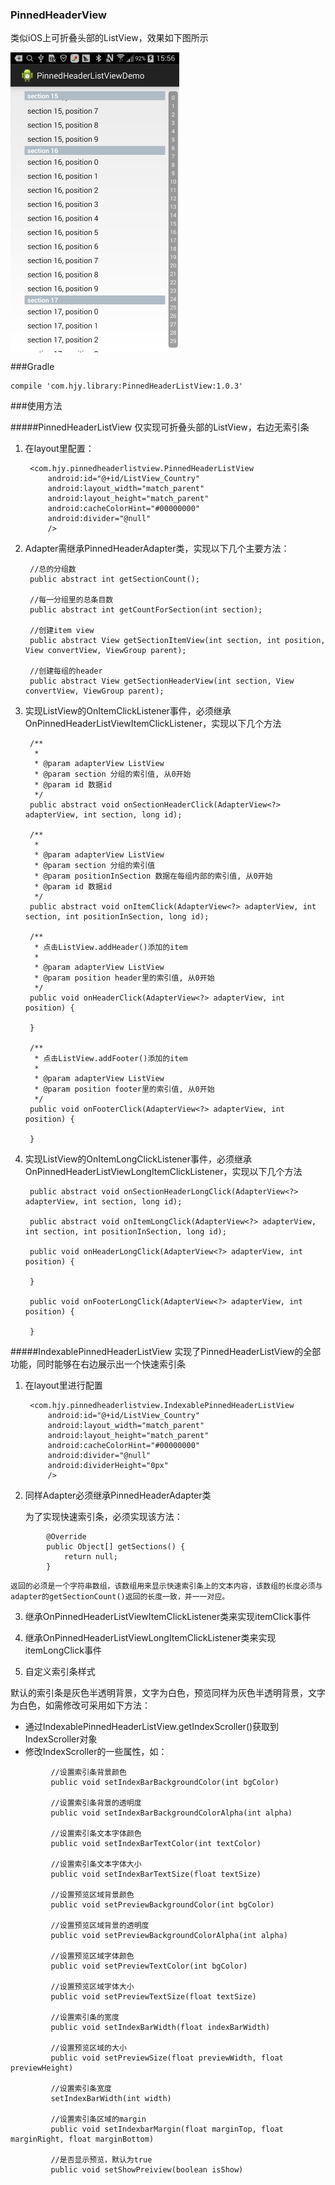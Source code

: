 ### PinnedHeaderView
类似iOS上可折叠头部的ListView，效果如下图所示

<img src="https://github.com/houjinyun/PinnedHeaderView/blob/master/screenshots/img1.png?raw=true" width = "270" height = "480" alt="图片名称" align=center />

###Gradle

	compile 'com.hjy.library:PinnedHeaderListView:1.0.3'
	
###使用方法

#####PinnedHeaderListView
仅实现可折叠头部的ListView，右边无索引条

1. 在layout里配置：
	      
	  	<com.hjy.pinnedheaderlistview.PinnedHeaderListView
            android:id="@+id/ListView_Country"
            android:layout_width="match_parent"
            android:layout_height="match_parent"
            android:cacheColorHint="#00000000"
            android:divider="@null"
            />
           
2. Adapter需继承PinnedHeaderAdapter类，实现以下几个主要方法：

		//总的分组数
	    public abstract int getSectionCount();
		
		//每一分组里的总条目数
    	public abstract int getCountForSection(int section);
   		
   		//创建item view
    	public abstract View getSectionItemView(int section, int position, View convertView, ViewGroup parent);
		
		//创建每组的header
    	public abstract View getSectionHeaderView(int section, View convertView, ViewGroup parent);
    	
3. 实现ListView的OnItemClickListener事件，必须继承OnPinnedHeaderListViewItemClickListener，实现以下几个方法
	
	    /**
         *         
         * @param adapterView ListView
         * @param section 分组的索引值, 从0开始
         * @param id 数据id
         */
		public abstract void onSectionHeaderClick(AdapterView<?> adapterView, int section, long id);

        /**
         *
         * @param adapterView ListView
         * @param section 分组的索引值
         * @param positionInSection 数据在每组内部的索引值, 从0开始
         * @param id 数据id
         */
		public abstract void onItemClick(AdapterView<?> adapterView, int section, int positionInSection, long id);

	    /**
		 * 点击ListView.addHeader()添加的item
		 *
		 * @param adapterView ListView
		 * @param position header里的索引值, 从0开始
		 */
		public void onHeaderClick(AdapterView<?> adapterView, int position) {
			
		}

	    /**
		 * 点击ListView.addFooter()添加的item
		 *
		 * @param adapterView ListView
		 * @param position footer里的索引值, 从0开始
		 */
		public void onFooterClick(AdapterView<?> adapterView, int position) {
			
		}
		
4. 实现ListView的OnItemLongClickListener事件，必须继承OnPinnedHeaderListViewLongItemClickListener，实现以下几个方法

		public abstract void onSectionHeaderLongClick(AdapterView<?> adapterView, int section, long id);

		public abstract void onItemLongClick(AdapterView<?> adapterView, int section, int positionInSection, long id);

		public void onHeaderLongClick(AdapterView<?> adapterView, int position) {

		}

		public void onFooterLongClick(AdapterView<?> adapterView, int position) {

		}
		
#####IndexablePinnedHeaderListView
实现了PinnedHeaderListView的全部功能，同时能够在右边展示出一个快速索引条

1. 在layout里进行配置
	
	    <com.hjy.pinnedheaderlistview.IndexablePinnedHeaderListView
            android:id="@+id/ListView_Country"
            android:layout_width="match_parent"
            android:layout_height="match_parent"
            android:cacheColorHint="#00000000"
            android:divider="@null"
            android:dividerHeight="0px"
            />
            
2. 同样Adapter必须继承PinnedHeaderAdapter类
 	
 	为了实现快速索引条，必须实现该方法：
 		
```
 	    @Override
		public Object[] getSections() {
		    return null;
		} 
```
	返回的必须是一个字符串数组，该数组用来显示快速索引条上的文本内容，该数组的长度必须与adapter的getSectionCount()返回的长度一致，并一一对应。
 
3. 继承OnPinnedHeaderListViewItemClickListener类来实现itemClick事件
 
4. 继承OnPinnedHeaderListViewLongItemClickListener类来实现itemLongClick事件
 
5. 自定义索引条样式
 
 默认的索引条是灰色半透明背景，文字为白色，预览同样为灰色半透明背景，文字为白色，如需修改可采用如下方法：
 
 * 通过IndexablePinnedHeaderListView.getIndexScroller()获取到IndexScroller对象
 * 修改IndexScroller的一些属性，如：
 
```
		 //设置索引条背景颜色  
		 public void setIndexBarBackgroundColor(int bgColor)

		 //设置索引条背景的透明度  
		 public void setIndexBarBackgroundColorAlpha(int alpha)

		 //设置索引条文本字体颜色  
		 public void setIndexBarTextColor(int textColor)

		 //设置索引条文本字体大小  
		 public void setIndexBarTextSize(float textSize)

		 //设置预览区域背景颜色
		 public void setPreviewBackgroundColor(int bgColor)
		
		 //设置预览区域背景的透明度
		 public void setPreviewBackgroundColorAlpha(int alpha)

		 //设置预览区域字体颜色
		 public void setPreviewTextColor(int bgColor)

		 //设置预览区域字体大小
		 public void setPreviewTextSize(float textSize)
		
		 //设置索引条的宽度
		 public void setIndexBarWidth(float indexBarWidth)
		
		 //设置预览区域的大小
		 public void setPreviewSize(float previewWidth, float previewHeight)

		 //设置索引条宽度
		 setIndexBarWidth(int width)

		 //设置索引条区域的margin
		 public void setIndexbarMargin(float marginTop, float marginRight, float marginBottom)

		 //是否显示预览，默认为true
		 public void setShowPreiview(boolean isShow)
```

